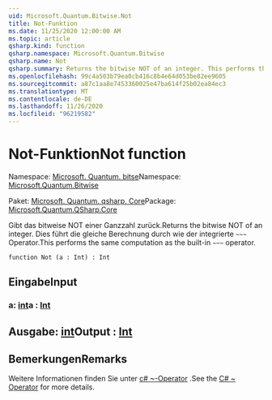 ```yaml
---
uid: Microsoft.Quantum.Bitwise.Not
title: Not-Funktion
ms.date: 11/25/2020 12:00:00 AM
ms.topic: article
qsharp.kind: function
qsharp.namespace: Microsoft.Quantum.Bitwise
qsharp.name: Not
qsharp.summary: Returns the bitwise NOT of an integer. This performs the same computation as the built-in `~~~` operator.
ms.openlocfilehash: 99c4a503b79ea0cb416c8b4e64d053be82ee9605
ms.sourcegitcommit: a87c1aa8e7453360025e47ba614f25b02ea84ec3
ms.translationtype: MT
ms.contentlocale: de-DE
ms.lasthandoff: 11/26/2020
ms.locfileid: "96219582"
---
```

# <a name="not-function"></a><span data-ttu-id="371db-102">Not-Funktion</span><span class="sxs-lookup"><span data-stu-id="371db-102">Not function</span></span>

<span data-ttu-id="371db-103">Namespace: [Microsoft. Quantum. bitse](xref:Microsoft.Quantum.Bitwise)</span><span class="sxs-lookup"><span data-stu-id="371db-103">Namespace: [Microsoft.Quantum.Bitwise](xref:Microsoft.Quantum.Bitwise)</span></span>

<span data-ttu-id="371db-104">Paket: [Microsoft. Quantum. qsharp. Core](https://nuget.org/packages/Microsoft.Quantum.QSharp.Core)</span><span class="sxs-lookup"><span data-stu-id="371db-104">Package: [Microsoft.Quantum.QSharp.Core](https://nuget.org/packages/Microsoft.Quantum.QSharp.Core)</span></span>


<span data-ttu-id="371db-105">Gibt das bitweise NOT einer Ganzzahl zurück.</span><span class="sxs-lookup"><span data-stu-id="371db-105">Returns the bitwise NOT of an integer.</span></span>
<span data-ttu-id="371db-106">Dies führt die gleiche Berechnung durch wie der integrierte `~~~` Operator.</span><span class="sxs-lookup"><span data-stu-id="371db-106">This performs the same computation as the built-in `~~~` operator.</span></span>

```qsharp
function Not (a : Int) : Int
```


## <a name="input"></a><span data-ttu-id="371db-107">Eingabe</span><span class="sxs-lookup"><span data-stu-id="371db-107">Input</span></span>

### <a name="a--int"></a><span data-ttu-id="371db-108">a: [int](xref:microsoft.quantum.lang-ref.int)</span><span class="sxs-lookup"><span data-stu-id="371db-108">a : [Int](xref:microsoft.quantum.lang-ref.int)</span></span>





## <a name="output--int"></a><span data-ttu-id="371db-109">Ausgabe: [int](xref:microsoft.quantum.lang-ref.int)</span><span class="sxs-lookup"><span data-stu-id="371db-109">Output : [Int](xref:microsoft.quantum.lang-ref.int)</span></span>



## <a name="remarks"></a><span data-ttu-id="371db-110">Bemerkungen</span><span class="sxs-lookup"><span data-stu-id="371db-110">Remarks</span></span>

<span data-ttu-id="371db-111">Weitere Informationen finden Sie unter [c# ~-Operator](https://docs.microsoft.com/dotnet/csharp/language-reference/operators/bitwise-complement-operator) .</span><span class="sxs-lookup"><span data-stu-id="371db-111">See the [C# ~ Operator](https://docs.microsoft.com/dotnet/csharp/language-reference/operators/bitwise-complement-operator) for more details.</span></span>
